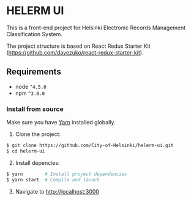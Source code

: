 # HELERM UI

This is a front-end project for Helsinki Electronic Records Management Classification System.

The project structure is based on React Redux Starter Kit (https://github.com/davezuko/react-redux-starter-kit).

## Requirements
* node `^4.5.0`
* npm `^3.0.0`

### Install from source

Make sure you have [Yarn](https://yarnpkg.com/en/docs/install) installed globally.

1. Clone the project:

```bash
$ git clone https://github.com/City-of-Helsinki/helerm-ui.git
$ cd helerm-ui
```

2. Install depencies:

```bash
$ yarn        # Install project dependencies
$ yarn start  # Compile and launch
```

3. Navigate to [http://localhost:3000](http://localhost:3000)
